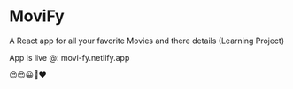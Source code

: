 # MoviFy
A React app for all your favorite Movies and there details 
(Learning Project)


App is live @: movi-fy.netlify.app

😍😍😀🤍❤️